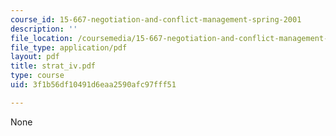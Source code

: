 ```yaml
---
course_id: 15-667-negotiation-and-conflict-management-spring-2001
description: ''
file_location: /coursemedia/15-667-negotiation-and-conflict-management-spring-2001/3f1b56df10491d6eaa2590afc97fff51_strat_iv.pdf
file_type: application/pdf
layout: pdf
title: strat_iv.pdf
type: course
uid: 3f1b56df10491d6eaa2590afc97fff51

---
```

None
